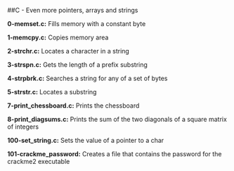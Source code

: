 ##C - Even more pointers, arrays and strings

**0-memset.c:** Fills memory with a constant byte

**1-memcpy.c:** Copies memory area

**2-strchr.c:** Locates a character in a string 

**3-strspn.c:** Gets the length of a prefix substring

**4-strpbrk.c:** Searches a string for any of a set of bytes

**5-strstr.c:** Locates a substring

**7-print_chessboard.c:** Prints the chessboard

**8-print_diagsums.c:** Prints the sum of the two diagonals of a square matrix of integers

**100-set_string.c:** Sets the value of a pointer to a char

**101-crackme_password:** Creates a file that contains the password for the crackme2 executable


